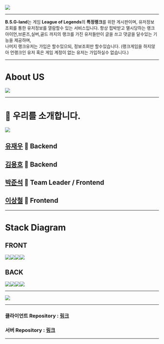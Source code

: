 ![](https://images.velog.io/images/pp8960/post/9bffb870-7a4f-4138-929e-b68a01d8904b/cooltext376116355185636.png)
___
**B.S.G-land**는 게임 **League of Legends**의 **특정랭크**를 위한 게시판이며, 유저정보 조회를 통한 유저정보를 열람할수 있는 서비스입니다.
항상 핍박받고 멸시당하는 랭크 아이언,브론즈,실버,골드 까지의 랭크를 가진 유저들만이 글을 쓰고 댓글을 달수있는 기능을 제공하며,<br>
나머지 랭크유저는 가입은 할수있으되, 정보조회만 할수있습니다. (랭크게임을 하지않아 언랭크인 유저 혹은 게임 계정이 없는 유저는 가입하실수 없습니다.)
___
# About US
![](https://ifh.cc/g/eqXtxA.gif)
___
# :information_desk_person: 우리를 소개합니다.
![](https://ifh.cc/g/mSk4YS.gif)

## [유재우](https://github.com/yuJaeWoo) 🏴 Backend
## [김용호](https://github.com/Yongho5580) 🏴 Backend
## [박준석](https://github.com/wnstjr0317) 🏁 Team Leader / Frontend
## [이상철](https://github.com/ning1315) 🏁 Frontend
___
# Stack Diagram<br>
## FRONT
![](https://img.shields.io/badge/FRONT-REACT-00AEFF?style=for-the-badge&logo=React)![](https://img.shields.io/badge/FRONT-REACTHOOKS-00AEFF?style=for-the-badge&logo=React)![](https://img.shields.io/badge/FRONT-REDUX-darkviolet?style=for-the-badge&logo=Redux)![](https://img.shields.io/badge/FRONT-REDUXTHUNK-darkviolet?style=for-the-badge&logo=Redux)
## BACK
![](https://img.shields.io/badge/BACK-NODEJS-339933?style=for-the-badge&logo=Node.js)![](https://img.shields.io/badge/BACK-MySQL-4479A1?style=for-the-badge&logo=MySQL)![](https://img.shields.io/badge/BACK-SEQUELIZE-3178C6?style=for-the-badge&logo=CodeSandbox)![](https://img.shields.io/badge/BACK-AWS-FF9900?style=for-the-badge&logo=Amazon)
___
![](https://ifh.cc/g/cRzwxu.jpg)
___
### 클라이언트 Repository : [링크](https://github.com/codestates/bsg-client/wiki)
### 서버 Repository : [링크](https://github.com/codestates/bsg-server)
___
